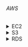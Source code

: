 ###### AWS

<details>
<summary>EC2</summary>


- 스프링부트 프로젝트 ec2서버에서 실행시키기(Amazon Linux 2)s
1. pem key 권한 설정
````
chmod 400 [/path/to/your-key].pem  # 키 파일의 권한 설정
````
2. ec2 public ip 주소를 얻은 뒤 ssh로 접근 
````
ssh -i [/path/to/your-key].pem ec2-user@[EC2 퍼블릭 IP]
````

3. ssh로 ec2 서버에 파일 옮기기(옮기는 폴더가 있어야함!)
````
scp -i [/path/to/your-key].pem [/path/to/your-application.jar] ec2-user@[your-ec2-public-ip]:/home/ec2-user/
````
4. Spring boot project 실행
````
java -jar [/path/to/your-application.jar]
````
5. Spring boot project 멈춤
````
Ctrl + C
````
</details>

<details>
<summary>S3</summary>
  접히는 내용입니다.  
  여러 줄의 텍스트나 코드 블록도 넣을 수 있습니다.
</details>

<details>
<summary>RDS</summary>
  접히는 내용입니다.  
  여러 줄의 텍스트나 코드 블록도 넣을 수 있습니다.
</details>

